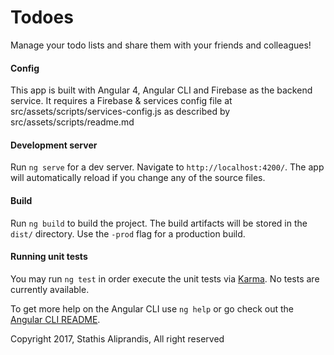 # Todoes

Manage your todo lists and share them with your friends and colleagues!





#### Config
This app is built with Angular 4, Angular CLI and Firebase as the backend service.
It requires a Firebase & services config file at src/assets/scripts/services-config.js
as described by  src/assets/scripts/readme.md


#### Development server
Run `ng serve` for a dev server. Navigate to `http://localhost:4200/`. The app will automatically reload if you change any of the source files.


#### Build
Run `ng build` to build the project. The build artifacts will be stored in the `dist/` directory. Use the `-prod` flag for a production build.


#### Running unit tests
You may run `ng test` in order execute the unit tests via [Karma](https://karma-runner.github.io).
No tests are currently available.


To get more help on the Angular CLI use `ng help` or go check out the [Angular CLI README](https://github.com/angular/angular-cli/blob/master/README.md).

Copyright 2017, Stathis Aliprandis, All right reserved
